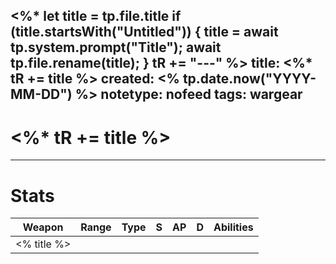 <%*
  let title = tp.file.title
  if (title.startsWith("Untitled")) {
    title = await tp.system.prompt("Title");
    await tp.file.rename(title);
  } 
  tR += "---"
%>
title: <%* tR += title %>
created: <% tp.date.now("YYYY-MM-DD") %>
notetype: nofeed
tags: wargear
---

# <%* tR += title %>

---

# Stats

| Weapon | Range | Type | S   | AP  | D   | Abilities |
| ------ | ----- | ---- | --- | --- | --- | --------- |
| <% title %>       |       |      |     |     |     |           |